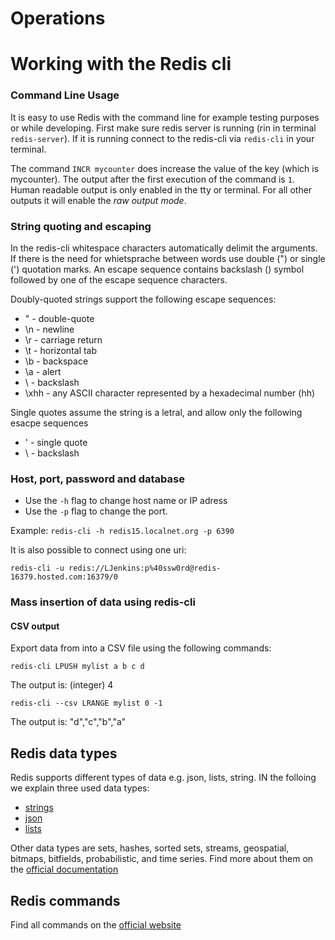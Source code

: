 # Operations

# Working with the Redis cli

### Command Line Usage

It is easy to use Redis with the command line for example testing purposes or while developing.
First make sure redis server is running (rin in terminal `redis-server`).
If it is running connect to the redis-cli via `redis-cli` in your terminal.

The command `INCR mycounter` does increase the value of the key (which is mycounter). The output after the first execution of the command is `1`. Human readable output is only enabled in the tty or terminal. For all other outputs it will enable the _raw output mode_.

### String quoting and escaping

In the redis-cli whitespace characters automatically delimit the arguments.
If there is the need for whietsprache between words use double (") or single (') quotation marks.
An escape sequence contains backslash (\) symbol followed by one of the escape sequence characters.

Doubly-quoted strings support the following escape sequences:

- \" - double-quote
- \n - newline
- \r - carriage return
- \t - horizontal tab
- \b - backspace
- \a - alert
- \\ - backslash
- \xhh - any ASCII character represented by a hexadecimal number (hh)

Single quotes assume the string is a letral, and allow only the following esacpe sequences

- \' - single quote
- \\ - backslash

### Host, port, password and database

- Use the `-h` flag to change host name or IP adress
- Use the `-p` flag to change the port.

Example: `redis-cli -h redis15.localnet.org -p 6390`

It is also possible to connect using one uri:

`redis-cli -u redis://LJenkins:p%40ssw0rd@redis-16379.hosted.com:16379/0`

### Mass insertion of data using redis-cli

#### CSV output

Export data from into a CSV file using the following commands:

```
redis-cli LPUSH mylist a b c d
```

The output is: (integer) 4

```
redis-cli --csv LRANGE mylist 0 -1
```

The output is: "d","c","b","a"

## Redis data types

Redis supports different types of data e.g. json, lists, string. IN the folloing we explain three used data types:

- [strings](./strings/README.md)
- [json](./json/README.md)
- [lists](./lists/README.md)

Other data types are sets, hashes, sorted sets, streams, geospatial, bitmaps, bitfields, probabilistic, and time series.
Find more about them on the [official documentation](https://redis.io/docs/data-types/)

## Redis commands

Find all commands on the [official website](https://redis.io/commands/)
